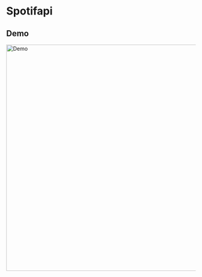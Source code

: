 # Spotifapi

## Demo
<img src="https://github.com/arnaud512/spotifapi/raw/master/demo.gif" alt="Demo" height="600px">
